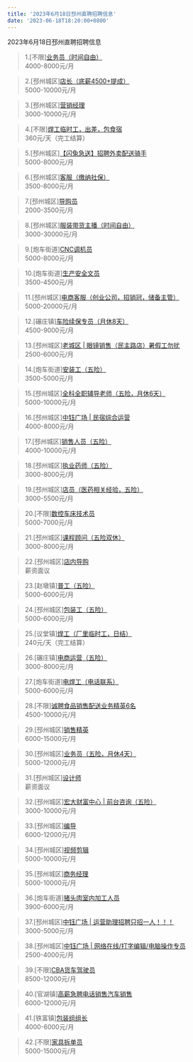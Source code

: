 ```yaml
---
title: '2023年6月18日邳州直聘招聘信息'
date: '2023-06-18T18:20:00+0800'
---
```

2023年6月18日邳州直聘招聘信息
<!--more-->
>1.[不限][业务员（时间自由）](https://www.pizhouzhipin.com/job/27585)<br>
>4000-8000元/月

>2.[邳州城区][店长（底薪4500+提成）](https://www.pizhouzhipin.com/job/27584)<br>
>5000-10000元/月

>3.[邳州城区][营销经理](https://www.pizhouzhipin.com/job/20665)<br>
>3000-10000元/月

>4.[不限][焊工临时工，出差，包食宿](https://www.pizhouzhipin.com/job/29445)<br>
>360元/天（完工结算）

>5.[邳州城区][【闪兔急送】招聘外卖配送骑手](https://www.pizhouzhipin.com/job/28302)<br>
>5000-8000元/月

>6.[邳州城区][客服（缴纳社保）](https://www.pizhouzhipin.com/job/24674)<br>
>3500-8000元/月

>7.[邳州城区][导购员](https://www.pizhouzhipin.com/job/22581)<br>
>2000-3500元/月

>8.[邳州城区][服装带货主播（时间自由）](https://www.pizhouzhipin.com/job/26634)<br>
>3000-30000元/月

>9.[炮车街道][CNC调机员](https://www.pizhouzhipin.com/job/28716)<br>
>5000-8000元/月

>10.[炮车街道][生产安全文员](https://www.pizhouzhipin.com/job/29347)<br>
>3500-4500元/月

>11.[邳州城区][电商客服（创业公司，招销冠，储备主管）](https://www.pizhouzhipin.com/job/28945)<br>
>5000-20000元/月

>12.[碾庄镇][车险续保专员（月休8天）](https://www.pizhouzhipin.com/job/29478)<br>
>4500-9000元/月

>13.[邳州城区][老城区 | 眼镜销售（民主路店）暑假工勿扰](https://www.pizhouzhipin.com/job/29490)<br>
>2500-6000元/月

>14.[炮车街道][安装工（五险）](https://www.pizhouzhipin.com/job/29477)<br>
>3500-5000元/月

>15.[邳州城区][全科全职辅导老师（五险，月休6天）](https://www.pizhouzhipin.com/job/26697)<br>
>5000-10000元/月

>16.[邳州城区][中钰广场 | 民宿综合运营](https://www.pizhouzhipin.com/job/29372)<br>
>4000-8000元/月

>17.[邳州城区][销售人员（五险）](https://www.pizhouzhipin.com/job/20203)<br>
>4000-10000元/月

>18.[邳州城区][执业药师（五险）](https://www.pizhouzhipin.com/job/19909)<br>
>3000-8000元/月

>19.[邳州城区][店员（医药相关经验，五险）](https://www.pizhouzhipin.com/job/8040)<br>
>3000-5500元/月

>20.[不限][数控车床技术员](https://www.pizhouzhipin.com/job/5930)<br>
>5000-7000元/月

>21.[邳州城区][课程顾问（五险双休）](https://www.pizhouzhipin.com/job/27467)<br>
>3000-8000元/月

>22.[邳州城区][店内导购](https://www.pizhouzhipin.com/job/29491)<br>
>薪资面议

>23.[赵墩镇][普工（五险）](https://www.pizhouzhipin.com/job/21329)<br>
>5000-6000元/月

>24.[邳州城区][包装工（五险）](https://www.pizhouzhipin.com/job/12838)<br>
>5000-6000元/月

>25.[议堂镇][焊工（厂里临时工，日结）](https://www.pizhouzhipin.com/job/22459)<br>
>240元/天（完工结算）

>26.[碾庄镇][电商运营（五险）](https://www.pizhouzhipin.com/job/23518)<br>
>3000-8000元/月

>27.[炮车街道][电焊工（电话联系）](https://www.pizhouzhipin.com/job/24311)<br>
>5000-6000元/月

>28.[不限][诚聘食品销售配送业务精英6名](https://www.pizhouzhipin.com/job/29334)<br>
>4500-10000元/月

>29.[邳州城区][销售精英](https://www.pizhouzhipin.com/job/6895)<br>
>6000-15000元/月

>30.[邳州城区][业务员（五险，月休4天）](https://www.pizhouzhipin.com/job/1736)<br>
>5000-12000元/月

>31.[邳州城区][设计师](https://www.pizhouzhipin.com/job/29315)<br>
>薪资面议

>32.[邳州城区][宏大财富中心 | 前台咨询（五险）](https://www.pizhouzhipin.com/job/27512)<br>
>3000-10000元/月

>33.[邳州城区][编导](https://www.pizhouzhipin.com/job/28735)<br>
>6000-12000元/月

>34.[邳州城区][视频剪辑](https://www.pizhouzhipin.com/job/28734)<br>
>5000-10000元/月

>35.[邳州城区][商务经理](https://www.pizhouzhipin.com/job/28762)<br>
>5000-10000元/月

>36.[炮车街道][猪头肉室内加工人员](https://www.pizhouzhipin.com/job/29488)<br>
>3900-6000元/月

>37.[邳州城区][中钰广场 | 运营助理招聘只招一人！！！](https://www.pizhouzhipin.com/job/29197)<br>
>3000-5000元/月

>38.[邳州城区][中钰广场 | 网络在线/打字编辑/电脑操作专员](https://www.pizhouzhipin.com/job/28844)<br>
>2500-4000元/月

>39.[不限][CBA货车驾驶员](https://www.pizhouzhipin.com/job/27901)<br>
>8500-12000元/月

>40.[官湖镇][高薪急聘电话销售汽车销售](https://www.pizhouzhipin.com/job/29377)<br>
>6000-12000元/月

>41.[铁富镇][包装组组长](https://www.pizhouzhipin.com/job/29468)<br>
>4000-6000元/月

>42.[不限][家具拆单员](https://www.pizhouzhipin.com/job/28530)<br>
>5000-15000元/月

